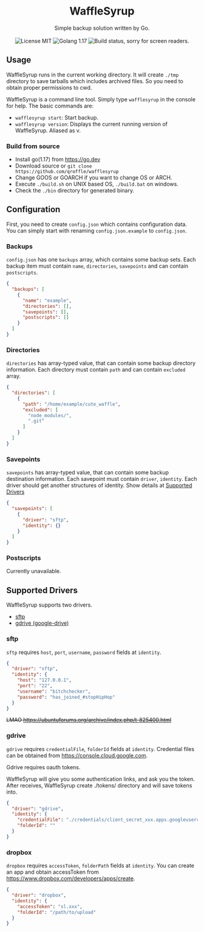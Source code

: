 <h1 style="text-align: center;">WaffleSyrup</h1>
<div style="text-align: center;">
    Simple backup solution written by Go.<br /><br />
    <img src="https://img.shields.io/badge/License-MIT-blue" alt="License MIT" />
    <img src="https://img.shields.io/badge/golang-1.17-01A7D0?logo=go" alt="Golang 1.17" />
    <img src="https://img.shields.io/github/workflow/status/qroffle/wafflesyrup/Build%20&%20Release" alt="Build status, sorry for screen readers." />
</div>

## Usage

WaffleSyrup runs in the current working directory.
It will create `./tmp` directory to save tarballs which includes archived files.
So you need to obtain proper permissions to cwd.

WaffleSyrup is a command line tool. Simply type `wafflesyrup` in the console for help.
The basic commands are:

* `wafflesyrup start`: Start backup.
* `wafflesyrup version`: Displays the current running version of WaffleSyrup. Aliased as v.

### Build from source
* Install go(1.17) from https://go.dev
* Download source or `git clone https://github.com/qroffle/wafflesyrup`
* Change GOOS or GOARCH if you want to change OS or ARCH.
* Execute `./build.sh` on UNIX based OS, `./build.bat` on windows.
* Check the `./bin` directory for generated binary.

## Configuration

First, you need to create `config.json` which contains configuration data.
You can simply start with renaming `config.json.example` to `config.json`.

### Backups
`config.json` has one `backups` array, which contains some backup sets.
Each backup item must contain `name`, `directories`, `savepoints` and can contain `postscripts`.

```json
{
  "backups": [
    {
      "name": "example",
      "directories": [],
      "savepoints": [],
      "postscripts": []
    }
  ]
}
```

### Directories
`directories` has array-typed value, that can contain some backup directory information.
Each directory must contain `path` and can contain `excluded` array.

```json
{
  "directories": [
    {
      "path": "/home/example/cute_waffle",
      "excluded": [
        "node_modules/",
        ".git"
      ]
    }
  ]
}
```

### Savepoints
`savepoints` has array-typed value, that can contain some backup destination information.
Each savepoint must contain `driver`, `identity`. Each driver should get another structures of identity.
Show details at [Supported Drivers](#supported-drivers)

```json
{
  "savepoints": [
    {
      "driver": "sftp",
      "identity": {}
    }
  ]
}
```

### Postscripts
Currently unavailable.

## Supported Drivers

WaffleSyrup supports two drivers.
* [sftp](#sftp)
* [gdrive (google-drive)](#gdrive)

### sftp
`sftp` requires `host`, `port`, `username`, `password` fields at `identity`.

```json
{
  "driver": "sftp",
  "identity": {
    "host": "127.0.0.1",
    "port": "22",
    "username": "bitchchecker",
    "password": "has_joined_#stopHipHop"
  }
}
```
~~LMAO https://ubuntuforums.org/archive/index.php/t-825400.html~~

### gdrive
`gdrive` requires `credentialFile`, `folderId` fields at `identity`.
Credential files can be obtained from https://console.cloud.google.com.

Gdrive requires oauth tokens.

WaffleSyrup will give you some authentication links, and ask you the token.
After receives, WaffleSyrup create ./tokens/ directory and will save tokens into.

```json
{
  "driver": "gdrive",
  "identity": {
    "credentialFile": "./credentials/client_secret_xxx.apps.googleusercontent.com.json",
    "folderId": ""
  }
}
```

### dropbox
`dropbox` requires `accessToken`, `folderPath` fields at `identity`.
You can create an app and obtain accessToken from https://www.dropbox.com/developers/apps/create.

```json
{
  "driver": "dropbox",
  "identity": {
    "accessToken": "sl.xxx",
    "folderId": "/path/to/upload"
  }
}
```